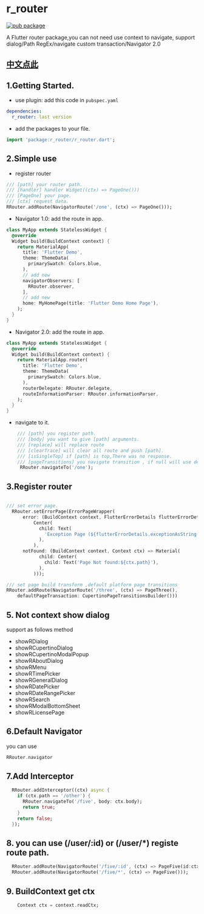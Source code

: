 # r_router
[![pub package](https://img.shields.io/pub/v/r_router.svg)](https://pub.dartlang.org/packages/r_router)

A Flutter router package,you can not need use context to navigate, support dialog/Path RegEx/navigate custom transaction/Navigator 2.0

## [中文点此](README_ZH.md)

## 1.Getting Started.

- use plugin:
add this code in `pubspec.yaml`
```yaml
dependencies:
  r_router: last version
```
- add the packages to your file.
```dart
import 'package:r_router/r_router.dart';

```
## 2.Simple use

- register router
```dart
/// [path] your router path.
/// [handler] handler Widget((ctx) => PageOne()))
/// [PageOne] your page.
/// [ctx] request data.
RRouter.addRoute(NavigatorRoute('/one', (ctx) => PageOne()));
```

- Navigator 1.0: add the route in app.
```dart
class MyApp extends StatelessWidget {
  @override
  Widget build(BuildContext context) {
    return MaterialApp(
      title: 'Flutter Demo',
      theme: ThemeData(
        primarySwatch: Colors.blue,
      ),
      // add new
      navigatorObservers: [
        RRouter.observer,
      ],
      // add new
      home: MyHomePage(title: 'Flutter Demo Home Page'),
    );
  }
}
```

- Navigator 2.0: add the route in app.
```dart
class MyApp extends StatelessWidget {
  @override
  Widget build(BuildContext context) {
    return MaterialApp.router(
      title: 'Flutter Demo',
      theme: ThemeData(
        primarySwatch: Colors.blue,
      ),
      routerDelegate: RRouter.delegate,
      routeInformationParser: RRouter.informationParser,
    );
  }
}
```
- navigate to it.
```dart
    /// [path] you register path.
    /// [body] you want to give [path] arguments.
    /// [replace] will replace route
    /// [clearTrace] will clear all route and push [path].
    /// [isSingleTop] if [path] is top,There was no response.
    /// [pageTransitions] you navigate transition , if null will use default page transitions builder.
     RRouter.navigateTo('/one');
```

## 3.Register router
```dart

/// set error page.
  RRouter.setErrorPage(ErrorPageWrapper(
      error: (BuildContext context, FlutterErrorDetails flutterErrorDetails) =>
          Center(
            child: Text(
              'Exception Page (${flutterErrorDetails.exceptionAsString()})',
            ),
          ),
      notFound: (BuildContext context, Context ctx) => Material(
            child: Center(
              child: Text('Page Not found:${ctx.path}'),
            ),
          )));

/// set page build transform ,default platform page transitions
RRouter.addRoute(NavigatorRoute('/three', (ctx) => PageThree(),
    defaultPageTransaction: CupertinoPageTransitionsBuilder()))
```

## 5. Not context show dialog
support as follows method
- showRDialog
- showRCupertinoDialog
- showRCupertinoModalPopup
- showRAboutDialog
- showRMenu
- showRTimePicker
- showRGeneralDialog
- showRDatePicker
- showRDateRangePicker
- showRSearch
- showRModalBottomSheet
- showRLicensePage

## 6.Default Navigator
you can use
```dart
RRouter.navigator
```

## 7.Add Interceptor
```dart
  RRouter.addInterceptor((ctx) async {
    if (ctx.path == '/other') {
      RRouter.navigateTo('/five', body: ctx.body);
      return true;
    }
    return false;
  });
```

## 8. you can use (/user/:id) or (/user/*) registe route path.
```dart
  RRouter.addRoute(NavigatorRoute('/five/:id', (ctx) => PageFive(id:ctx.pathParams.getInt('id'))));
  RRouter.addRoute(NavigatorRoute('/five/*', (ctx) => PageFive()));
```

## 9. BuildContext get ctx
```dart
    Context ctx = context.readCtx;
```